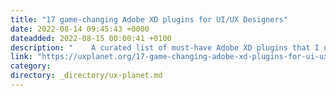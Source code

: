 ```yaml
---
title: "17 game-changing Adobe XD plugins for UI/UX Designers"
date: 2022-08-14 09:45:43 +0000
dateadded: 2022-08-15 00:00:41 +0100
description: "    A curated list of must-have Adobe XD plugins that I use and recommend.  Continue reading on UX Planet »  "
link: "https://uxplanet.org/17-game-changing-adobe-xd-plugins-for-ui-ux-designers-f996b376166?source=rss----819cc2aaeee0---4"
category:
directory: _directory/ux-planet.md
---
```

